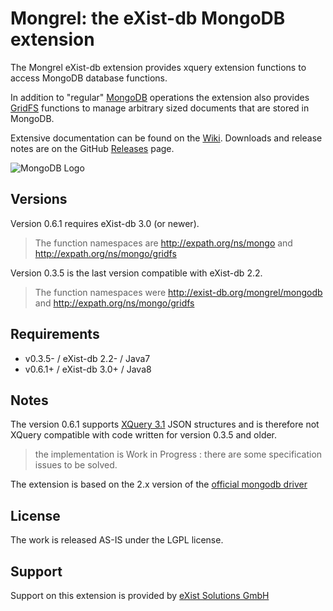 Mongrel: the eXist-db MongoDB extension
========================================

The Mongrel eXist-db extension provides xquery extension functions to access MongoDB database functions.

In addition to "regular" [MongoDB](https://github.com/dizzzz/Mongrel/wiki/MongoDB) operations the extension also provides [GridFS](https://github.com/dizzzz/Mongrel/wiki/GridFS) functions to manage arbitrary sized documents that are stored in MongoDB.

Extensive documentation can be found on the [Wiki](https://github.com/dizzzz/Mongrel/wiki). Downloads and release notes are on the GitHub [Releases](https://github.com/dizzzz/Mongrel/releases) page.

![MongoDB Logo](http://s3.amazonaws.com/info-mongodb-com/_com_assets/media/mongodb-logo-rgb.jpeg)

## Versions

Version 0.6.1 requires eXist-db 3.0 (or newer). 
> The function namespaces are http://expath.org/ns/mongo and http://expath.org/ns/mongo/gridfs

Version 0.3.5 is the last version compatible with eXist-db 2.2.
> The function namespaces were http://exist-db.org/mongrel/mongodb and http://expath.org/ns/mongo/gridfs

## Requirements
- v0.3.5- / eXist-db 2.2- / Java7
- v0.6.1+ / eXist-db 3.0+ / Java8

## Notes
The version 0.6.1 supports [XQuery 3.1](http://www.w3.org/TR/xquery-31/)  JSON structures and is therefore not XQuery compatible with code written for version 0.3.5 and older.

> the implementation is Work in Progress : there are some specification issues to be solved.

The extension is based on the 2.x version of the [official mongodb driver](http://mongodb.github.io/mongo-java-driver/)

## License
The work is released AS-IS under the LGPL license.

## Support
Support on this extension is provided by [eXist Solutions GmbH](http://www.existsolutions.com)
